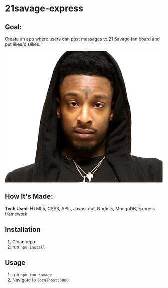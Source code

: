 # 21savage-express

## Goal:

Create an app where users can post messages to 21 Savage fan board and put likes/dislikes.

![21 Savage](public/21savage.jpg)

## How It's Made:

**Tech Used**: HTML5, CSS3, APIs, Javascript, Node.js, MongoDB, Express framework

## Installation

1. Clone repo
2. run `npm install`

## Usage

1. run `npm run savage`
2. Navigate to `localhost:3000`
